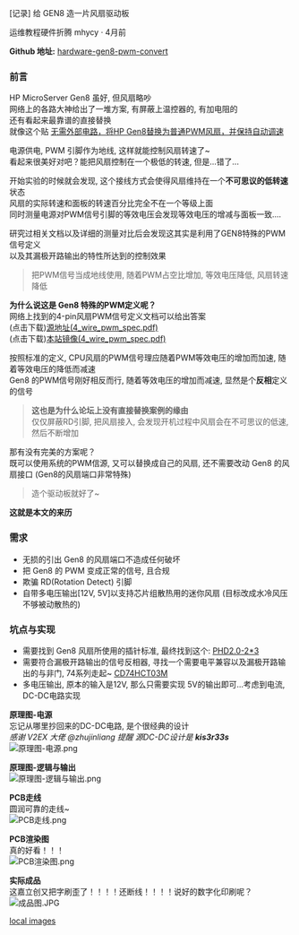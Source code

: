 [记录] 给 GEN8 造一片风扇驱动板    

运维教程硬件折腾 mhycy · 4月前

**Github 地址:** [hardware-gen8-pwm-convert](https://github.com/mhycy/hardware-gen8-pwm-convert)

### 前言

HP MicroServer Gen8 虽好, 但风扇略吵    
网络上的各路大神给出了一堆方案, 有屏蔽上温控器的, 有加电阻的    
还有看起来最靠谱的直接替换    
就像这个贴 [无需外部电路，将HP Gen8替换为普通PWM风扇，并保持自动调速](https://www.chiphell.com/thread-1087322-1-1.html)

电源供电, PWM 引脚作为地线, 这样就能控制风扇转速了~    
看起来很美好对吧？能把风扇控制在一个极低的转速, 但是...错了...

开始实验的时候就会发现, 这个接线方式会使得风扇维持在一个**不可思议的低转速**状态    
风扇的实际转速和面板的转速百分比完全不在一个等级上面    
同时测量电源对PWM信号引脚的等效电压会发现等效电压的增减与面板一致....

研究过相关文档以及详细的测量对比后会发现这其实是利用了GEN8特殊的PWM信号定义    
以及其漏极开路输出的特性所达到的控制效果

> 把PWM信号当成地线使用, 随着PWM占空比增加, 等效电压降低, 风扇转速降低

**为什么说这是 Gen8 特殊的PWM定义呢？**    
网络上找到的4-pin风扇PWM信号定义文档可以给出答案    
(点击下载)[源地址(4_wire_pwm_spec.pdf)](http://www.formfactors.org/developer/specs/4_wire_pwm_spec.pdf)    
(点击下载)[本站镜像(4_wire_pwm_spec.pdf)](https://blog.mhycy.me/usr/uploads/2018/07/3619238088.pdf)

按照标准的定义, CPU风扇的PWM信号理应随着PWM等效电压的增加而加速, 随着等效电压的降低而减速    
Gen8 的PWM信号刚好相反而行, 随着等效电压的增加而减速, 显然是个**反相**定义的信号

> **这也是为什么论坛上没有直接替换案例的缘由**    
> 仅仅屏蔽RD引脚, 把风扇接入, 会发现开机过程中风扇会在不可思议的低速, 然后不断增加

那有没有完美的方案呢？    
既可以使用系统的PWM信源, 又可以替换成自己的风扇, 还不需要改动 Gen8 的风扇接口 (Gen8的风扇端口非常特殊)

> 造个驱动板就好了~

**这就是本文的来历**

### 需求

* 无损的引出 Gen8 的风扇端口不造成任何破坏
* 把 Gen8 的 PWM 变成正常的信号, 且合规
* 欺骗 RD(Rotation Detect) 引脚
* 自带多电压输出[12V, 5V]以支持芯片组散热用的迷你风扇 (目标改成水冷风压不够被动散热的)

### 坑点与实现

* 需要找到 Gen8 风扇所使用的插针标准, 最终找到这个: [PHD2.0-2*3](https://item.szlcsc.com/72369.html)
* 需要符合漏极开路输出的信号反相器, 寻找一个需要电平兼容以及漏极开路输出的与非门, 74系列走起~ [CD74HCT03M](http://www.ti.com/lit/gpn/cd54hc03)
* 多电压输出, 原本的输入是12V, 那么只需要实现 5V的输出即可...考虑到电流, DC-DC电路实现

**原理图-电源**    
忘记从哪里抄回来的DC-DC电路, 是个很经典的设计    
_感谢 V2EX 大佬 @zhujinliang 提醒 源DC-DC设计是 **kis3r33s**_   
![原理图-电源.png](https://i.loli.net/2018/07/12/5b46b994045fd.png "原理图-电源.png")

**原理图-逻辑与输出**    
![原理图-逻辑与输出.png](https://i.loli.net/2018/07/12/5b46b9940e890.png "原理图-逻辑与输出.png")

**PCB走线**    
圆润可靠的走线~    
![PCB走线.png](https://i.loli.net/2018/07/12/5b46b994111a4.png "PCB走线.png")

**PCB渲染图**    
真的好看！！！    
![PCB渲染图.png](https://i.loli.net/2018/07/12/5b46b99415675.png "PCB渲染图.png")

**实际成品**    
这嘉立创又把字刷歪了！！！！还断线！！！！说好的数字化印刷呢？  
![成品图.JPG](https://i.loli.net/2018/07/12/5b46ba556dfaa.jpg "成品图.JPG")

[local images](img)